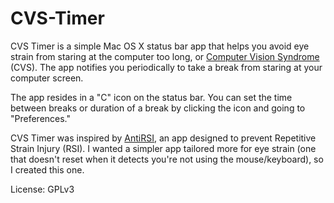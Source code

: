 # CVS-Timer

CVS Timer is a simple Mac OS X status bar app that helps you avoid eye strain from staring at the computer too long, or [Computer Vision Syndrome](https://en.wikipedia.org/wiki/Computer_vision_syndrome) (CVS). The app notifies you periodically to take a break from staring at your computer screen.

The app resides in a "C" icon on the status bar. You can set the time between breaks or duration of a break by clicking the icon and going to "Preferences."


CVS Timer was inspired by [AntiRSI](antirsi.onnlucky.com), an app designed to prevent Repetitive Strain Injury (RSI). I wanted a simpler app tailored more for eye strain (one that doesn't reset when it detects you're not using the mouse/keyboard), so I created this one.

License: GPLv3
